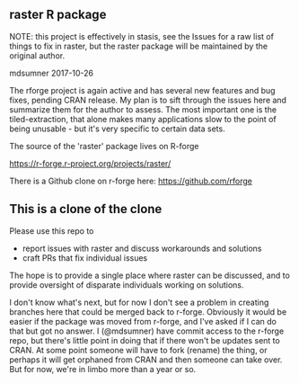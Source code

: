 
## raster R package 

NOTE: this project is effectively in stasis, see the Issues for a raw list of things to fix in raster, but the raster package will be maintained by the original author. 

mdsumner 2017-10-26

The rforge project is again active and has several new features and bug fixes, pending CRAN release. My plan is to sift through the issues here and summarize them for the author to assess. The most important one is the tiled-extraction, that alone makes many applications slow to the point of being unusable - but it's very specific to certain data sets. 

The source of the 'raster' package lives on R-forge

https://r-forge.r-project.org/projects/raster/

There is a Github clone on r-forge here: https://github.com/rforge

## This is a clone of the clone

Please use this repo to 

* report issues with raster and discuss workarounds and solutions
* craft PRs that fix individual issues

The hope is to provide a single place where raster can be discussed, and to provide oversight of disparate individuals working on solutions. 

I don't know what's next, but for now I don't see a problem in creating branches here that could be merged back to r-forge. Obviously it would be easier if the package was moved from r-forge, and I've asked if I can do that but got no answer. I (@mdsumner) have commit access to the r-forge repo, but there's little point in doing that if there won't be updates sent to CRAN. At some point someone will have to fork (rename) the thing, or perhaps it will get orphaned from CRAN and then someone can take over. But for now, we're in limbo more than a year or so.  

